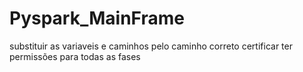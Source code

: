 # Pyspark_MainFrame

substituir as variaveis e caminhos pelo caminho correto 
certificar ter permissões para todas as fases
